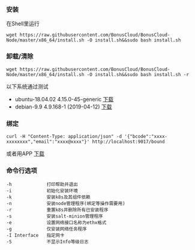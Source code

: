 ### 安装
在Shell里运行
```
wget https://raw.githubusercontent.com/BonusCloud/BonusCloud-Node/master/x86_64/install.sh -O install.sh&&sudo bash install.sh
```
### 卸载/清除
```
wget https://raw.githubusercontent.com/BonusCloud/BonusCloud-Node/master/x86_64/install.sh -O install.sh&&sudo bash install.sh -r
```

以下系统通过测试
- ubuntu-18.04.02 4.15.0-45-generic [下载](https://www.ubuntu.com/download/server)
- debian-9.9 4.9.168-1 (2019-04-12) [下载](https://www.debian.org/distrib/)

### 绑定
```
curl -H "Content-Type: application/json" -d '{"bcode":"xxxx-xxxxxxxx","email":"xxxx@xxxx"}' http://localhost:9017/bound
```
或者用APP [下载](https://console.bonuscloud.io/download)

### 命令行选项

    -h             打印帮助并退出
    -i             初始化安装环境
    -k             安装k8s及其组件依赖
    -n             安装node管理程序(绑定等操作需要用)
    -r             重置k8s并删除所有已安装程序
    -s             安装salt-minion管理程序
    -e             设置网络接口名称为ethx格式
    -g             仅安装网络任务程序
    -I Interface   指定网卡
    -S             不显示Info等级日志

